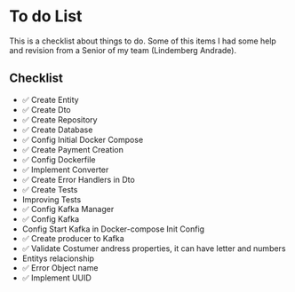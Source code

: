 # To do List

This is a checklist about things to do.
Some of this items I had some help and revision from a Senior of my team (Lindemberg Andrade).

## Checklist

- ✅ Create Entity 
- ✅ Create Dto 
- ✅ Create Repository 
- ✅ Create Database 
- ✅ Config Initial Docker Compose 
- ✅ Create Payment Creation 
- ✅ Config Dockerfile 
- ✅ Implement Converter 
- ✅ Create Error Handlers in Dto 
- ✅ Create Tests 
- Improving Tests
- ✅ Config Kafka Manager
- ✅ Config Kafka
- Config Start Kafka in Docker-compose Init Config
- ✅ Create producer to Kafka
- ✅ Validate Costumer andress properties, it can have letter and numbers
- Entitys relacionship  
- ✅ Error Object name 
- ✅ Implement UUID 
